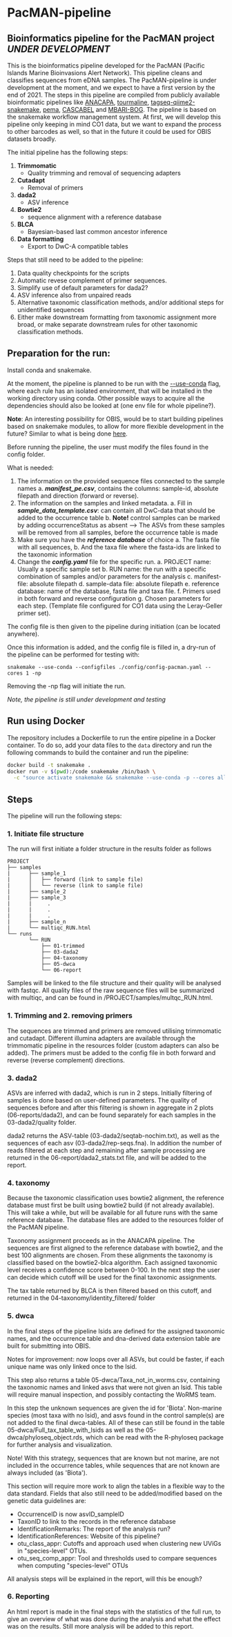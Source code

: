 # PacMAN-pipeline
## Bioinformatics pipeline for the PacMAN project *UNDER DEVELOPMENT*

This is the bioinformatics pipeline developed for the PacMAN (Pacific Islands Marine Bioinvasions Alert Network). This pipeline cleans and classifies sequences from eDNA samples. The PacMAN-pipeline is under development at the moment, and we expect to have a first version by the end of 2021. The steps in this pipeline are compiled from publicly available bioinformatic pipelines like [ANACAPA](https://github.com/limey-bean/Anacapa), [tourmaline](https://github.com/lukenoaa/tourmaline), [tagseq-qiime2-snakemake](https://github.com/shu251/tagseq-qiime2-snakemake), [pema](https://github.com/hariszaf/pema), [CASCABEL](https://github.com/AlejandroAb/CASCABEL) and [MBARI-BOG](https://github.com/MBARI-BOG/BOG-Banzai-Dada2-Pipeline). The pipeline is based on the snakemake workflow management system. At first, we will develop this pipeline only keeping in mind CO1 data, but we want to expand the process to other barcodes as well, so that in the future it could be used for OBIS datasets broadly.

The initial pipeline has the following steps:

  1. **Trimmomatic**
     - Quality trimming and removal of sequencing adapters
  2. **Cutadapt**
     - Removal of primers
  3. **dada2**
     - ASV inference
  4. **Bowtie2**
     - sequence alignment with a reference database
  5. **BLCA**
     - Bayesian-based last common ancestor inference
  6. **Data formatting**
     - Export to DwC-A compatible tables

Steps that still need to be added to the pipeline:

  1. Data quality checkpoints for the scripts
  2. Automatic revese complement of primer sequences.
  3. Simplify use of default parameters for dada2?
  4. ASV inference also from unpaired reads
  4. Alternative taxonomic classification methods, and/or additional steps for unidentified sequences
  5. Either make downstream formatting from taxonomic assignment more broad, or make separate downstream rules for other taxonomic classification methods.


## Preparation for the run:

Install conda and snakemake.

At the moment, the pipeline is planned to be run with the [--use-conda](https://snakemake.readthedocs.io/en/stable/snakefiles/deployment.html#integrated-package-management) flag, where each rule has an isolated environment, that will be installed in the working directory using conda. Other possible ways to acquire all the dependencies should also be looked at (one env file for whole pipeline?).

**Note**: An interesting possibility for OBIS, would be to start building pipelines based on snakemake modules, to allow for more flexible development in the future? Similar to what is being done [here](https://github.com/EnvGen/snakemake-workflows).

Before running the pipeline, the user must modify the files found in the config folder.

What is needed:
  1. The information on the provided sequence files connected to the sample names
     a. ***manifest_pe.csv***, contains the columns: sample-id, absolute filepath and direction (forward or reverse).
  2. The information on the samples and linked metadata.
     a. Fill in ***sample_data_template.csv***: can contain all DwC-data that should be added to the occurrence table
     b. **Note!** control samples can be marked by adding occurrenceStatus as absent
     --> The ASVs from these samples will be removed from all samples, before the occurrence table is made
  3. Make sure you have the ***reference database*** of choice
     a. The fasta file with all sequences,
     b. And the taxa file where the fasta-ids are linked to the taxonomic information
  4. Change the ***config.yaml*** file for the specific run.
     a. PROJECT name: Usually a specific sample set
     b. RUN name: the run with a specific combination of samples and/or parameters for the analysis
     c. manifest-file: absolute filepath
     d. sample-data file: absolute filepath
     e. reference database: name of the database, fasta file and taxa file.
     f. Primers used in both forward and reverse configuration
     g. Chosen parameters for each step. (Template file configured for CO1 data using the Leray-Geller primer set).

The config file is then given to the pipeline during initiation (can be located anywhere).

Once this information is added, and the config file is filled in, a dry-run of the pipeline can be performed for testing with:

```
snakemake --use-conda --configfiles ./config/config-pacman.yaml --cores 1 -np
```

Removing the -np flag will initiate the run.

*Note, the pipeline is still under development and testing*

## Run using Docker

The repository includes a Dockerfile to run the entire pipeline in a Docker container. To do so, add your data files to the `data` directory and run the following commands to build the container and run the pipeline:

```bash
docker build -t snakemake .
docker run -v $(pwd):/code snakemake /bin/bash \
  -c "source activate snakemake && snakemake --use-conda -p --cores all"
```

## Steps

The pipeline will run the following steps:

### 1. Initiate file structure

The run will first initiate a folder structure in the results folder as follows

```
PROJECT
├── samples
|      ├── sample_1
|      │   ├── forward (link to sample file)
|      │   └── reverse (link to sample file)
|      ├── sample_2
|      ├── sample_3
|      |     .
|      |     .
|      |     .
|      ├── sample_n
|      └── multiqc_RUN.html
└── runs
       └── RUN
           ├── 01-trimmed
           ├── 03-dada2
           ├── 04-taxonomy
           ├── 05-dwca
           └── 06-report
```

Samples will be linked to the file structure and their quality will be analysed with fastqc.
All quality files of the raw sequence files will be summarized with multiqc, and can be found in /PROJECT/samples/multqc_RUN.html.

### 1. Trimming and 2. removing primers

The sequences are trimmed and primers are removed utilising trimmomatic and cutadapt.
Different illumina adapters are available through the trimmomatic pipeline in the resources folder (custom adapters can also be added).
The primers must be added to the config file in both forward and reverse (reverse complement) directions.


### 3. dada2

ASVs are inferred with dada2, which is run in 2 steps. Initially filtering of samples is done based on user-defined parameters. The quality of sequences before and after this filtering is shown in aggregate in 2 plots (06-reports/dada2), and can be found separately for each samples in the 03-dada2/quality folder.

dada2 returns the ASV-table (03-dada2/seqtab-nochim.txt), as well as the sequences of each asv (03-dada2/rep-seqs.fna). In addition the number of reads filtered at each step and remaining after sample processing are returned in the 06-report/dada2_stats.txt file, and will be added to the report.

### 4. taxonomy

Because the taxonomic classification uses bowtie2 alignment, the reference database must first be built using bowtie2 build (if not already available).
This will take a while, but will be available for all future runs with the same reference database. The database files are added to the resources folder of the PacMAN pipeline.

Taxonomy assignment proceeds as in the ANACAPA pipeline.
The sequences are first aligned to the reference database with bowtie2, and the best 100 alignments are chosen.
From these alignments the taxonomy is classified based on the bowtie2-blca algorithm. Each assigned taxonomic level receives a confidence score between 0-100.
In the next step the user can decide which cutoff will be used for the final taxonomic assignments.

The tax table returned by BLCA is then filtered based on this cutoff, and returned in the 04-taxonomy/identity_filtered/ folder


### 5. dwca

In the final steps of the pipeline lsids are defined for the assigned taxonomic names, and the occurrence table and dna-derived data extension table are built for submitting into OBIS.

Notes for improvement: now loops over all ASVs, but could be faster, if each unique name was only linked once to the lsid.

This step also returns a table 05-dwca/Taxa_not_in_worms.csv, containing the taxonomic names and linked asvs that were not given an lsid. This table will require manual inspection, and possibly contacting the WoRMS team.

In this step the unknown sequences are given the id for 'Biota'. Non-marine species (most taxa with no lsid), and asvs found in the control sample(s) are not added to the final dwca-tables. All of these can still be found in the table 05-dwca/Full_tax_table_with_lsids as well as the 05-dwca/phyloseq_object.rds, which can be read with the R-phyloseq package for further analysis and visualization.

Note! With this strategy, sequences that are known but not marine, are not included in the occurrence tables, while sequences that are not known are always included (as 'Biota').

This section will require more work to align the tables in a flexible way to the data standard.
Fields that also still need to be added/modified based on the genetic data guidelines are:

  - OccurrenceID is now asvID_sampleID
  - TaxonID to link to the records in the reference database
  - IdentificationRemarks: The report of the analysis run?
  - IdentificationReferences: Website of this pipeline?
  - otu_class_appr: 	Cutoffs and approach used when clustering new UViGs in "species-level" OTUs.
  - otu_seq_comp_appr:  Tool and thresholds used to compare sequences when computing "species-level" OTUs

All analysis steps will be explained in the report, will this be enough?

### 6. Reporting

An html report is made in the final steps with the statistics of the full run, to give an overview of what was done during the analysis and what the effect was on the results. Still more analysis will be added to this report. 
